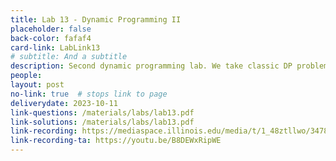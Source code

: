 ```yaml
---
title: Lab 13 - Dynamic Programming II
placeholder: false
back-color: fafaf4
card-link: LabLink13
# subtitle: And a subtitle
description: Second dynamic programming lab. We take classic DP problems and explain them in a new way. 
people:
layout: post
no-link: true  # stops link to page 
deliverydate: 2023-10-11
link-questions: /materials/labs/lab13.pdf
link-solutions: /materials/labs/lab13.pdf
link-recording: https://mediaspace.illinois.edu/media/t/1_48ztllwo/347892222
link-recording-ta: https://youtu.be/B8DEWxRipWE
---
```











